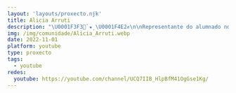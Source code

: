 ```yaml
---
layout: 'layouts/proxecto.njk'
title: Alicia Arruti
description: "\U0001F3F3️‍⚧️`★ˎ\U0001F4E2✊\n\nRepresentante do alumnado no consello escolar do I.E.S. Ponte Caldelas\n\nMilitante en Galiza Nova, Erguer Galiza, Avante LGBT, Arelas…\n\n#youtubeiras"
img: /img/comunidade/Alicia_Arruti.webp
date: 2022-11-01
platform: youtube
type: proxecto
tags:
  - youtube
redes:
  youtube: https://youtube.com/channel/UCQ7IIB_HlpBfM41OgGse1Kg/
---
```

